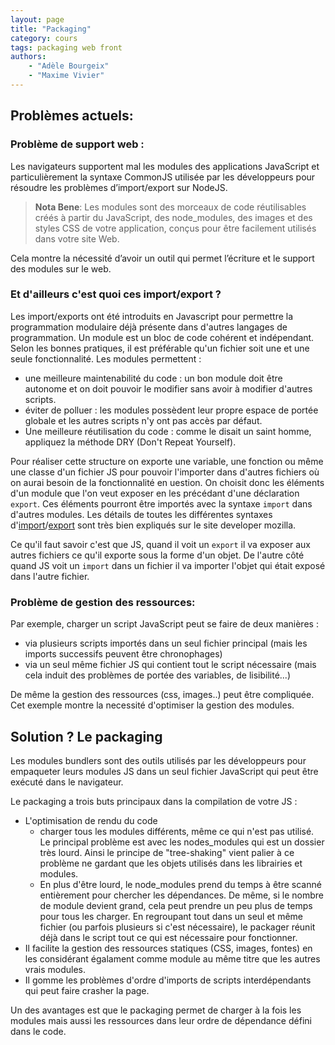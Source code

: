 ```yaml
---
layout: page
title: "Packaging"
category: cours
tags: packaging web front
authors:
	- "Adèle Bourgeix"
	- "Maxime Vivier"
---
```

## Problèmes actuels:

### Problème de support web : 

Les navigateurs supportent mal les modules des applications JavaScript et particulièrement la syntaxe CommonJS utilisée par les développeurs pour résoudre les problèmes d’import/export sur NodeJS. 

> **Nota Bene**: Les modules sont des morceaux de code réutilisables créés à partir du JavaScript, des node_modules, des images et des styles CSS de votre application, conçus pour être facilement utilisés dans votre site Web.


Cela montre la nécessité d’avoir un outil qui permet l’écriture et le support des modules sur le web. 

### Et d'ailleurs c'est quoi ces import/export ?
Les import/exports ont été introduits en Javascript pour permettre la programmation modulaire déjà présente dans d'autres langages de programmation. 
Un module est un bloc de code cohérent et indépendant. Selon les bonnes pratiques, il est préférable qu'un fichier soit une et une seule fonctionnalité.
Les modules permettent :
- une meilleure maintenabilité du code : un bon module doit être autonome et on doit pouvoir le modifier sans avoir à modifier d'autres scripts.
- éviter de polluer : les modules possèdent leur propre espace de portée globale et les autres scripts n'y ont pas accès par défaut.
- Une meilleure réutilisation du code : comme le disait un saint homme, appliquez la méthode DRY (Don't Repeat Yourself).

Pour réaliser cette structure on exporte une variable, une fonction ou même une classe d'un fichier JS pour pouvoir l'importer dans d'autres fichiers où on aurai besoin de la fonctionnalité en uestion. On choisit donc les éléments d'un module que l'on veut exposer en les précédant d'une déclaration `export`. Ces éléments pourront être importés avec la syntaxe `import` dans d'autres modules.
Les détails de toutes les différentes syntaxes d'[import](https://developer.mozilla.org/fr/docs/Web/JavaScript/Reference/Instructions/import)/[export](https://developer.mozilla.org/fr/docs/Web/JavaScript/Reference/Instructions/export) sont très bien expliqués sur le site developer mozilla.

Ce qu'il faut savoir c'est que JS, quand il voit un `export` il va exposer aux autres fichiers ce qu'il exporte sous la forme d'un objet. De l'autre côté quand JS voit un `import` dans un fichier il va importer l'objet qui était exposé dans l'autre fichier.

### Problème de gestion des ressources: 

Par exemple, charger un script JavaScript peut se faire de deux manières :
- via plusieurs scripts importés dans un seul fichier principal (mais les imports successifs peuvent être chronophages)
- via un seul même fichier JS qui contient tout le script nécessaire (mais cela induit des problèmes de portée des variables, de lisibilité...)

De même la gestion des ressources (css, images..) peut être compliquée.
Cet exemple montre la necessité d'optimiser la gestion des modules. 

## Solution ? Le packaging 

Les modules bundlers sont des outils utilisés par les développeurs pour empaqueter leurs modules JS dans un seul fichier JavaScript qui peut être exécuté dans le navigateur. 

Le packaging a trois buts principaux dans la compilation de votre JS :
* L'optimisation de rendu du code
	* charger tous les modules différents, même ce qui n'est pas utilisé. Le principal problème est avec les nodes_modules qui est un dossier très lourd. Ainsi le principe de "tree-shaking" vient palier à ce problème ne gardant que les objets utilisés dans les librairies et modules.
	* En plus d'être lourd, le node_modules prend du temps à être scanné entièrement pour chercher les dépendances. De même, si le nombre de module devient grand, cela peut prendre un peu plus de temps pour tous les charger. En regroupant tout dans un seul et même fichier (ou parfois plusieurs si c'est nécessaire), le packager réunit déjà dans le script tout ce qui est nécessaire pour fonctionner. 
* Il facilite la gestion des ressources statiques (CSS, images, fontes) en les considérant égalament comme module au même titre que les autres vrais modules.
* Il gomme les problèmes d'ordre d'imports de scripts interdépendants qui peut faire crasher la page.

Un des avantages est que le packaging permet de charger à la fois les modules mais aussi les ressources dans leur ordre de dépendance défini dans le code.
